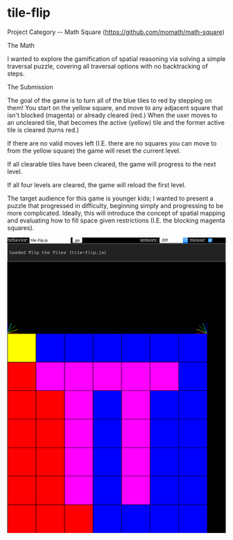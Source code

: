 # tile-flip

Project Category -- Math Square (https://github.com/momath/math-square)

The Math

I wanted to explore the gamification of spatial reasoning via solving a simple traversal puzzle, covering all traversal options with no backtracking of steps.

The Submission

The goal of the game is to turn all of the blue tiles to red by stepping on them! You start on the yellow square, and move to any adjacent square that isn't blocked (magenta) or already cleared (red.) When the user moves to an uncleared tile, that becomes the active (yellow) tile and the former active tile is cleared (turns red.)

If there are no valid moves left (I.E. there are no squares you can move to from the yellow square) the game will reset the current level.

If all clearable tiles have been cleared, the game will progress to the next level. 

If all four levels are cleared, the game will reload the first level. 

The target audience for this game is younger kids; I wanted to present a puzzle that progressed in difficulty, beginning simply and progressing to be more complicated. Ideally, this will introduce the concept of spatial mapping and evaluating how to fill space given restrictions (I.E. the blocking magenta squares).

![equation](https://github.com/bishpls/tile-flip/blob/master/example.png)
